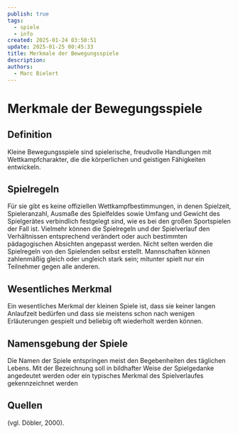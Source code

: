 ```yaml
---
publish: true
tags:
  - spiele
  - info
created: 2025-01-24 03:50:51
update: 2025-01-25 00:45:33
title: Merkmale der Bewegungsspiele
description: 
authors:
  - Marc Bielert
---
```


# Merkmale der Bewegungsspiele
## Definition

Kleine Bewegungsspiele sind spielerische, freudvolle Handlungen mit Wettkampfcharakter, die die körperlichen und geistigen Fähigkeiten entwickeln.

## Spielregeln

Für sie gibt es keine offiziellen Wettkampfbestimmungen, in denen Spielzeit, Spieleranzahl, Ausmaße des Spielfeldes sowie Umfang und Gewicht des Spielgerätes verbindlich festgelegt sind, wie es bei den großen Sportspielen der Fall ist. Vielmehr können die Spielregeln und der Spielverlauf den Verhältnissen entsprechend verändert oder auch bestimmten pädagogischen Absichten angepasst werden. Nicht selten werden die Spielregeln von den Spielenden selbst erstellt. Mannschaften können zahlenmäßig gleich oder ungleich stark sein; mitunter spielt nur ein Teilnehmer gegen alle anderen.

## Wesentliches Merkmal

Ein wesentliches Merkmal der kleinen Spiele ist, dass sie keiner langen Anlaufzeit bedürfen und dass sie meistens schon nach wenigen Erläuterungen gespielt und beliebig oft wiederholt werden können.

## Namensgebung der Spiele

Die Namen der Spiele entspringen meist den Begebenheiten des täglichen Lebens. Mit der Bezeichnung soll in bildhafter Weise der Spielgedanke angedeutet werden oder ein typisches Merkmal des Spielverlaufes gekennzeichnet werden

## Quellen
(vgl. Döbler, 2000).